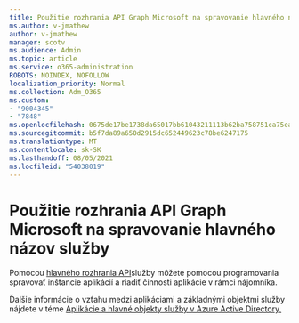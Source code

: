 ```yaml
---
title: Použitie rozhrania API Graph Microsoft na spravovanie hlavného názov služby
ms.author: v-jmathew
author: v-jmathew
manager: scotv
ms.audience: Admin
ms.topic: article
ms.service: o365-administration
ROBOTS: NOINDEX, NOFOLLOW
localization_priority: Normal
ms.collection: Adm_O365
ms.custom:
- "9004345"
- "7848"
ms.openlocfilehash: 0675de17be1738da65017bb61043211113b62ba758751ca75ea4926683006e38
ms.sourcegitcommit: b5f7da89a650d2915dc652449623c78be6247175
ms.translationtype: MT
ms.contentlocale: sk-SK
ms.lasthandoff: 08/05/2021
ms.locfileid: "54038019"
---
```

# <a name="use-microsoft-graph-api-to-manage-service-principal"></a>Použitie rozhrania API Graph Microsoft na spravovanie hlavného názov služby

Pomocou [hlavného rozhrania API](https://docs.microsoft.com/graph/api/resources/serviceprincipal)služby môžete pomocou programovania spravovať inštancie aplikácií a riadiť činnosti aplikácie v rámci nájomníka.

Ďalšie informácie o vzťahu medzi aplikáciami a základnými objektmi služby nájdete v téme [Aplikácie a hlavné objekty služby v Azure Active Directory.](https://docs.microsoft.com/azure/active-directory/develop/app-objects-and-service-principals)

